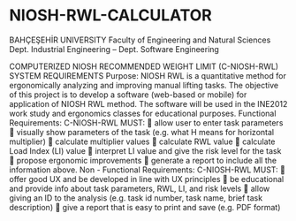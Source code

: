 # NIOSH-RWL-CALCULATOR
BAHÇEŞEHİR UNIVERSITY
Faculty of Engineering and Natural Sciences
Dept. Industrial Engineering – Dept. Software Engineering

COMPUTERIZED NIOSH RECOMMENDED WEIGHT LIMIT (C-NIOSH-RWL)
SYSTEM REQUIREMENTS
Purpose:
NIOSH RWL is a quantitative method for ergonomically analyzing and improving manual lifting tasks. The objective of this project is to develop a software (web-based or mobile) for application of NIOSH RWL method. The software will be used in the INE2012 work study and ergonomics classes for educational purposes.
Functional Requirements:
C-NIOSH-RWL MUST:
 allow user to enter task parameters
 visually show parameters of the task (e.g. what H means for horizontal multiplier)
 calculate multiplier values
 calculate RWL value
 calculate Load Index (LI) value
 interpret LI value and give the risk level for the task
 propose ergonomic improvements
 generate a report to include all the information above.
Non - Functional Requirements:
C-NIOSH-RWL MUST:
 offer good UX and be developed in line with UX principles
 be educational and provide info about task parameters, RWL, LI, and risk levels
 allow giving an ID to the analysis (e.g. task id number, task name, brief task description)
 give a report that is easy to print and save (e.g. PDF format)

